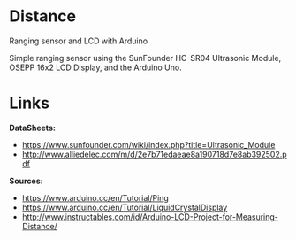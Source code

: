 # Distance
Ranging sensor and LCD with Arduino

Simple ranging sensor using the SunFounder HC-SR04 Ultrasonic Module, OSEPP 16x2 LCD Display, and the Arduino Uno.

# Links
**DataSheets:**

* https://www.sunfounder.com/wiki/index.php?title=Ultrasonic_Module
* http://www.alliedelec.com/m/d/2e7b71edaeae8a190718d7e8ab392502.pdf

**Sources:**

* https://www.arduino.cc/en/Tutorial/Ping
* https://www.arduino.cc/en/Tutorial/LiquidCrystalDisplay
* http://www.instructables.com/id/Arduino-LCD-Project-for-Measuring-Distance/
